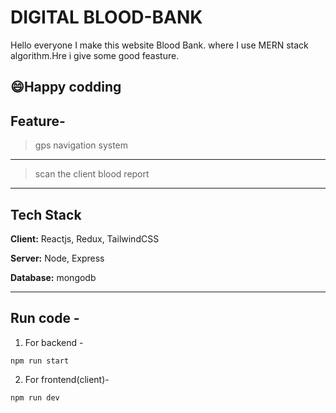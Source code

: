 # DIGITAL BLOOD-BANK
Hello everyone I make this website Blood Bank. where I use MERN stack algorithm.Hre i give some good feasture.

😄Happy codding
---
## Feature-
>gps navigation system
---
>scan the client blood report

---
## Tech Stack

**Client:** Reactjs, Redux, TailwindCSS

**Server:** Node, Express

**Database:** mongodb

---

## Run code -

1. For backend - 
```reactjs
npm run start
```

2. For frontend(client)- 
```Express
npm run dev
```
